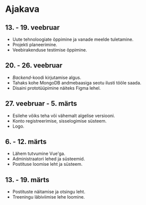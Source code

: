 # Ajakava
## 13. - 19. veebruar
- Uute tehnoloogiate õppimine ja vanade meelde tuletamine.
- Projekti planeerimine.
- Veebirakenduse testimise õppimine.
## 20. - 26. veebruar
- *Backend*-koodi kirjutamise algus.
- Tahaks kohe MongoDB andmebaasiga seotu ilusti tööle saada.
- Disaini prototüüpimine näiteks Figma lehel.
## 27. veebruar - 5. märts
- Esilehe võiks teha või vähemalt algelise versiooni.
- Konto registreerimise, sisselogimise süsteem.
- Logo.
## 6. - 12. märts
- Lähem tutvumine Vue'ga.
- Administraatori lehed ja süsteemid.
- Postituse loomise leht ja süsteem.
## 13. - 19. märts
- Postituste näitamise ja otsingu leht.
- Treeningu läbiviimise lehe loomine.